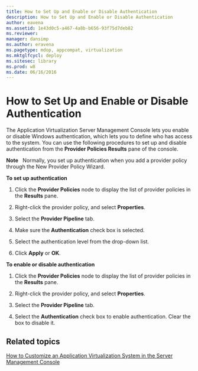 ```yaml
---
title: How to Set Up and Enable or Disable Authentication
description: How to Set Up and Enable or Disable Authentication
author: eavena
ms.assetid: 1e43d0c5-a467-4a8b-b656-93f75d7deb82
ms.reviewer: 
manager: dansimp
ms.author: eravena
ms.pagetype: mdop, appcompat, virtualization
ms.mktglfcycl: deploy
ms.sitesec: library
ms.prod: w8
ms.date: 06/16/2016
---
```



# How to Set Up and Enable or Disable Authentication


The Application Virtualization Server Management Console lets you enable or disable Windows authentication, which lets you to define who has access to the system. You can use the following procedures to set up and disable authentication from the **Provider Policies Results** pane of the console.

**Note**  
  Normally, you set up authentication when you add a provider policy through the New Provider Policy Wizard.

 

**To set up authentication**

1.  Click the **Provider Policies** node to display the list of provider policies in the **Results** pane.

2.  Right-click the provider policy, and select **Properties**.

3.  Select the **Provider Pipeline** tab.

4.  Make sure the **Authentication** check box is selected.

5.  Select the authentication level from the drop-down list.

6.  Click **Apply** or **OK**.

**To enable or disable authentication**

1.  Click the **Provider Policies** node to display the list of provider policies in the **Results** pane.

2.  Right-click the provider policy, and select **Properties**.

3.  Select the **Provider Pipeline** tab.

4.  Select the **Authentication** check box to enable authentication. Clear the box to disable it.

## Related topics


[How to Customize an Application Virtualization System in the Server Management Console](how-to-customize-an-application-virtualization-system-in-the-server-management-console.md)

 

 





